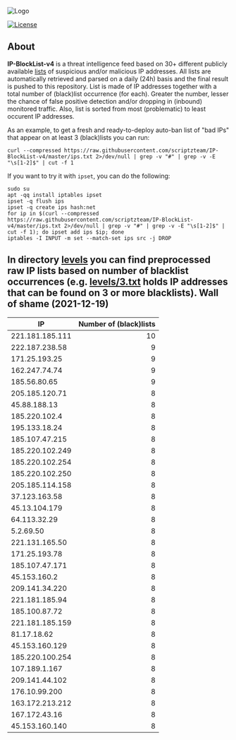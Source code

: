 ![Logo](https://i.imgur.com/PyKLAe7.png)

[![License](https://img.shields.io/badge/license-The_Unlicense-red.svg)](https://unlicense.org/)

About
----

**IP-BlockList-v4** is a threat intelligence feed based on 30+ different publicly available [lists](https://github.com/stamparm/maltrail) of suspicious and/or malicious IP addresses. All lists are automatically retrieved and parsed on a daily (24h) basis and the final result is pushed to this repository. List is made of IP addresses together with a total number of (black)list occurrence (for each). Greater the number, lesser the chance of false positive detection and/or dropping in (inbound) monitored traffic. Also, list is sorted from most (problematic) to least occurent IP addresses.

As an example, to get a fresh and ready-to-deploy auto-ban list of "bad IPs" that appear on at least 3 (black)lists you can run:

```
curl --compressed https://raw.githubusercontent.com/scriptzteam/IP-BlockList-v4/master/ips.txt 2>/dev/null | grep -v "#" | grep -v -E "\s[1-2]$" | cut -f 1
```

If you want to try it with `ipset`, you can do the following:

```
sudo su
apt -qq install iptables ipset
ipset -q flush ips
ipset -q create ips hash:net
for ip in $(curl --compressed https://raw.githubusercontent.com/scriptzteam/IP-BlockList-v4/master/ips.txt 2>/dev/null | grep -v "#" | grep -v -E "\s[1-2]$" | cut -f 1); do ipset add ips $ip; done
iptables -I INPUT -m set --match-set ips src -j DROP
```

In directory [levels](levels) you can find preprocessed raw IP lists based on number of blacklist occurrences (e.g. [levels/3.txt](levels/3.txt) holds IP addresses that can be found on 3 or more blacklists).
Wall of shame (2021-12-19)
----

|IP|Number of (black)lists|
|---|--:|
221.181.185.111|10
222.187.238.58|9
171.25.193.25|9
162.247.74.74|9
185.56.80.65|9
205.185.120.71|8
45.88.188.13|8
185.220.102.4|8
195.133.18.24|8
185.107.47.215|8
185.220.102.249|8
185.220.102.254|8
185.220.102.250|8
205.185.114.158|8
37.123.163.58|8
45.13.104.179|8
64.113.32.29|8
5.2.69.50|8
221.131.165.50|8
171.25.193.78|8
185.107.47.171|8
45.153.160.2|8
209.141.34.220|8
221.181.185.94|8
185.100.87.72|8
221.181.185.159|8
81.17.18.62|8
45.153.160.129|8
185.220.100.254|8
107.189.1.167|8
209.141.44.102|8
176.10.99.200|8
163.172.213.212|8
167.172.43.16|8
45.153.160.140|8
